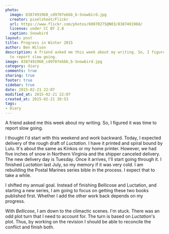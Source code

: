 ```yaml
---
photo:
  image: 8387491968_cd9707ebbb_b-Snowbird.jpg
  creator: pixelshoot/Flickr
  url: https://www.flickr.com/photos/69070275@N03/8387491968/
  license: under CC BY 2.0
  caption: Snowbird
layout: post
title: Progress in Winter 2015
author: Ben Wilson
description: A friend asked me this week about my writing. So, I figured it was time
  to report slow going.
image: 8387491968_cd9707ebbb_b-Snowbird.jpg
category: diary
comments: true
sharing: true
footer: true
sidebar: true
date: 2015-02-21 22:07
modified_at: 2015-02-21 22:07
created_at: 2015-02-21 20:53
tags:
- Diary
---
```

<!--Lead Paragraph-->

A friend asked me this week about my writing. So, I figured it was time to report slow going.

<!-- more -->

I thought I'd start with this weekend and work backward. Today, I expected delivery of the rough draft of *Luctation*. I have it printed and spiral bound by Lulu. It's about the same as Kinkos or my home printer. However, we had five inches of snow in Northern Virginia and the shipper canceled delivery. The new delivery day is Tuesday. Once it arrives, I'll start going through it. I finished *Luctation* last July, so my memory if it was very cold. I am rebuilding the Postal Marines series bible in the process. I expect that to take a while.

I shifted my annual goal. Instead of finishing Bellicose and Luctation, and starting a new series, I am going to focus on getting these two books published first. Whether I add the other work back depends on my progress.

With *Bellicose*, I am down to the climactic scenes. I'm stuck. There was an odd plot turn that I need to account for. The turn is based on *Luctation*'s plot. Thus, by working on the revision I should be able to reconcile the conflict and finish both.